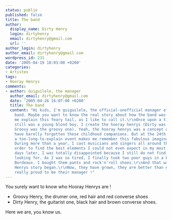```yaml
---
status: publie
published: false
title: The band
author:
  display_name: Dirty Henry
  login: dirtyhenry
  email: dirtyhenry@gmail.com
  url: ''
author_login: dirtyhenry
author_email: dirtyhenry@gmail.com
wordpress_id: 231
date: '2005-04-19 18:03:00 +0200'
categories:
- Artistes
tags:
- Hooray Henrys
comments:
- author: Guiguilele, the manager
  author_email: dirtyhenry@gmail.com
  date: '2005-04-26 16:07:00 +0200'
  title: The band
  content: "Hi kids, I'm guiguilele, the official-unofficial manager of this two-pieces-of-rock'n'roll-master
    band. Maybe you want to know the real story about how the band was created. Let
    me explain this feary tail, as I like to call it.\r\nOnce upon a time, when I
    still was a young blond boy, I create the hooray henrys (Dirty was the dirty one,
    Groovy was the groovy one). Yeah, the hooray henrys was a concept of mine. \r\nI
    have barelly forgotten these childhood companions. But at the 24th June of 2001,
    a too-long-to-explain event makes me remember this fabulous imaginary friends.
    During more than a year, I cast musicians and singers all around the world, in
    order to find the best elements I could not even expect in my most beautiful dreams.\r\n365
    days later, I was totally disappointed because I still do not find what I was
    looking for. As I was so tired, I finally took two poor guys in a backstreet of
    Bordeaux. I bought them pants and rock'n'roll shoes.\r\nAnd that was how the Hooray
    Henrys story began.\r\nNow, they have grown, they are better than ever and I'm
    really proud to be their manager !"
---
```

You surely want to know who Hooray Henrys are !

- Groovy Henry, the drumer one, red hair and red converse shoes
- Dirty Henry, the guitarist one, black hair and brown converse shoes.

<img321>
<img322>

Here we are, you know us.
